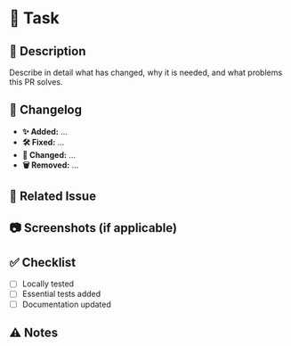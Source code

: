 # 📌 Task  

## 📝 Description  
Describe in detail what has changed, why it is needed, and what problems this PR solves.  

## 🔄 Changelog  

- **✨ Added:** …  
- **🛠 Fixed:** …  
- **🔄 Changed:** …  
- **🗑 Removed:** …  

## 🎯 Related Issue  
<!-- Reference related issues, e.g., Closes #123 -->  

## 📷 Screenshots (if applicable)  
<!-- Add screenshots if the changes affect UI or visuals. -->  

## ✅ Checklist  

- [ ] Locally tested  
- [ ] Essential tests added  
- [ ] Documentation updated  

## ⚠ Notes  
<!-- Any important notes about the PR. -->  
